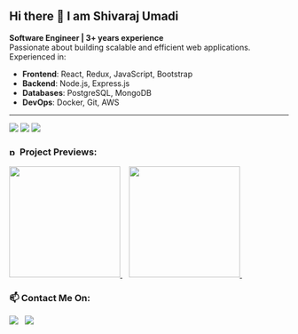 Hi there 👋 I am Shivaraj Umadi
---
**Software Engineer | 3+ years experience**  
Passionate about building scalable and efficient web applications. Experienced in: 
- **Frontend**: React, Redux, JavaScript, Bootstrap  
- **Backend**: Node.js, Express.js  
- **Databases**: PostgreSQL, MongoDB  
- **DevOps**: Docker, Git, AWS  

--- 
<img src="https://skillicons.dev/icons?i=react,redux,js,html,css,bootstrap,webpack">
<img src="https://skillicons.dev/icons?i=git,vim,nodejs,github,npm">
<img src="https://skillicons.dev/icons?i=flask,postgres,prisma,postman,docker,kubernetes">

### <img width="15" height="15" src="https://img.icons8.com/fluency/15/project-management--v1.png" alt="project-management--v1"/> Project Previews:
<a href='https://github.com/shivau1208/Todo' alt='' >
  <img src='https://github.com/shivau1208/S-ToDo/assets/102743170/ce078b10-8294-475e-8f71-97bbeffdf80d' width='200' />
</a>&nbsp;&nbsp;
<a href='https://github.com/shivau1208/buymybeer' alt='' >
  <img src='https://github.com/user-attachments/assets/9498f131-2bf2-4315-99f9-1eb329849b7f' width='200' />
</a>&nbsp;&nbsp;


### 📫 Contact Me On: 
<a href='https://www.linkedin.com/in/shivarajumadi/'><img src="https://skillicons.dev/icons?i=linkedin"></a>&nbsp;&nbsp;
<a href="mailto:shivumumadi@gmail.com" target="_blank" title="shivaraj Umadi" rel="noreferrer"><img src="https://skillicons.dev/icons?i=gmail"></a>
